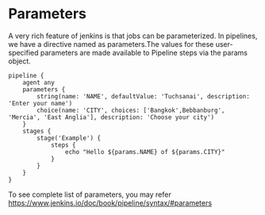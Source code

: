# Parameters

A very rich feature of jenkins is that jobs can be parameterized. In pipelines, we have a directive named as parameters.The values for these user-specified parameters are made available to Pipeline steps via the params object.

```
pipeline {
    agent any
    parameters {
        string(name: 'NAME', defaultValue: 'Tuchsanai', description: 'Enter your name')
        choice(name: 'CITY', choices: ['Bangkok',Bebbanburg', 'Mercia', 'East Anglia'], description: 'Choose your city')
    }
    stages {
        stage('Example') {
            steps {
                echo "Hello ${params.NAME} of ${params.CITY}"
            }
        }
    }
}
```
To see complete list of parameters, you may refer https://www.jenkins.io/doc/book/pipeline/syntax/#parameters

